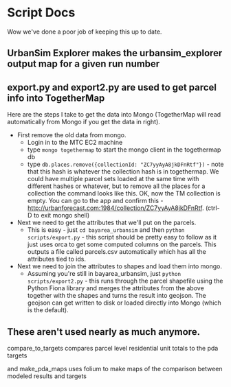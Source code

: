 # Script Docs

Wow we've done a poor job of keeping this up to date.

## UrbanSim Explorer makes the urbansim_explorer output map for a given run number

## export.py and export2.py are used to get parcel info into TogetherMap

Here are the steps I take to get the data into Mongo (TogetherMap will read automatically from Mongo if you get the data in right).

* First remove the old data from mongo.
  * Login in to the MTC EC2 machine
  * type `mongo togethermap` to start the mongo client in the togethermap db
  * type `db.places.remove({collectionId: "ZC7yyAyA8jkDFnRtf"})` - note that this hash is whatever the collection hash is in togethermap.  We could have multiple parcel sets loaded at the same time with different hashes or whatever, but to remove all the places for a collection the command looks like this.  OK, now the TM collection is empty.  You can go to the app and confirm this - http://urbanforecast.com:1984/collection/ZC7yyAyA8jkDFnRtf.  (ctrl-D to exit mongo shell)
* Next we need to get the attributes that we'll put on the parcels.
  * This is easy - just `cd bayarea_urbansim` and then `python scripts/export.py` - this script should be pretty easy to follow as it just uses orca to get some computed columns on the parcels.  This outputs a file called parcels.csv automatically which has all the attributes tied to ids.
* Next we need to join the attributes to shapes and load them into mongo.
  * Assuming you're still in bayarea_urbansim, just `python scripts/export2.py` - this runs through the parcel shapefile using the Python Fiona library and merges the attributes from the above together with the shapes and turns the result into geojson.  The geojson can get written to disk or loaded directly into Mongo (which is the default).

## These aren't used nearly as much anymore.

compare_to_targets compares parcel level residential unit totals to the pda targets

and make_pda_maps uses folium to make maps of the comparison between modeled results and targets
